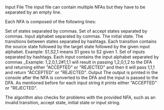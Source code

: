 Input File
The input file can contain multiple NFAs but they have to be separated by an empty line.

Each NFA is composed of the following lines:

Set of states separated by commas.
Set of accept states separated by commas.
Input alphabet separated by commas.
The initial state.
The transitions between states separated by hashtags.
Each transition contains the source state followed by the target state followed by the given input alphabet.
Example: S1,S2,1 means S1 goes to S2 given 1.
Set of inputs separated by hashtags.
Each input contains the input alphabet separated by commas _Example: 1,2,0,1,2#1,1,1 will result in passing 1,2,0,1,2 to the DFA and returning either "ACCEPTED" or "REJECTED" and then it will pass 1,1,1 and return "ACCEPTED" or "REJECTED".
Output
The output is printed in the console after the NFA is converted to the DFA and the input is passed to the DFA.
As mentioned before for each input string it prints either "ACCEPTED" or "REJECTED".

The algorithm also checks for problems with the provided NFA, such as an invalid transition, accept state, initial state or input string.
